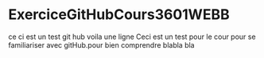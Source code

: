 # ExerciceGitHubCours3601WEBB
ce ci est un test git hub
voila une ligne
Ceci est un test pour le cour pour se familiariser avec gitHub.pour bien comprendre
blabla bla